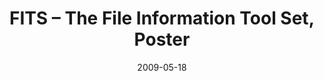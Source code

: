 ---
layout: presentation
title:  FITS – The File Information Tool Set, Poster 
date:   2009-05-18
location: Open Repositories 2009, Georgia Institute of Technology
presentors: Spencer McEwen and Randy Stern
link: https://projects.iq.harvard.edu/files/fits/files/fits_poster_final.pdf
categories: blog
---